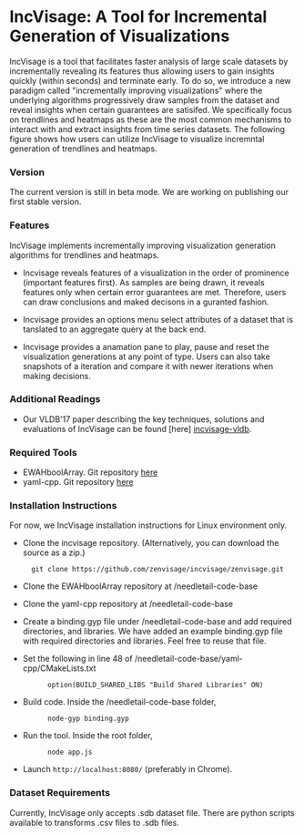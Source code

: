 # IncVisage: A Tool for Incremental Generation of Visualizations  
IncVisage is a tool that facilitates faster analysis of large scale datasets by incrementally revealing its features thus allowing users to gain insights quickly (within seconds) and terminate early. To do so, we introduce a new paradigm called "incrementally improving visualizations" where the underlying algorithms progressively draw samples from the dataset and reveal insights when certain guarantees are satisifed. We specifically focus on trendlines and heatmaps as these are the most common mechanisms to interact with and extract insights from time series datasets. The following figure shows how users can utilize IncVisage to visualize incremntal generation of trendlines and heatmaps. 

### Version
The current version is still in beta mode. We are working on publishing our first stable version.

### Features
IncVisage implements incrementally improving visualization generation algorithms for trendlines and heatmaps.

* Incvisage reveals features of a visualization in the order of prominence (important features first). As samples are being drawn, it reveals features only when certain error guarantees are met. Therefore, users can draw conclusions and maked decisons in a guranted fashion. 

* Incvisage provides an options menu select attributes of a dataset that is tanslated to an aggregate query at the back end.

* Incvisage provides a anamation pane to play, pause and reset the visualization generations at any point of type. Users can also take snapshots of a iteration and compare it with newer iterations when making decisions.   

### Additional Readings
* Our VLDB'17 paper describing the key techniques, solutions and evaluations of IncVisage can be found [here] [incvisage-vldb].

### Required Tools
* EWAHboolArray. Git repository [here][ewah-repo]
* yaml-cpp. Git repository [here][yaml-cpp]

### Installation Instructions
For now, we IncVisage installation instructions for Linux environment only. 

* Clone the incvisage repository. (Alternatively, you can download the source as a zip.)
     
        git clone https://github.com/zenvisage/incvisage/zenvisage.git
     
* Clone the EWAHboolArray repository at /needletail-code-base

* Clone the yaml-cpp repository at /needletail-code-base

* Create a binding.gyp file under /needletail-code-base and add required directories, and libraries. We have added an example binding.gyp file with required directories and libraries. Feel free to reuse that file.

* Set the following in line 48 of /needletail-code-base/yaml-cpp/CMakeLists.txt
		
			option(BUILD_SHARED_LIBS "Build Shared Libraries" ON) 

* Build code. Inside the /needletail-code-base folder,
 
            node-gyp binding.gyp
            
* Run the tool. Inside the root folder,

			node app.js

* Launch `http://localhost:8080/` (preferably in Chrome). 

### Dataset Requirements

Currently, IncVisage only accepts .sdb dataset file. There are python scripts available to transforms .csv files to .sdb files.

[//]: # (These are reference links used in the body of this note and get stripped out when the markdown processor does its job. There is no need to format nicely because it shouldn't be seen. Thanks SO - http://stackoverflow.com/questions/4823468/store-comments-in-markdown-syntax)

   [incvisage-vldb]: http://data-people.cs.illinois.edu/papers/incvisage-vldb.pdf
   [ewah-repo]: https://github.com/lemire/EWAHBoolArray
   [yaml-cpp]: https://github.com/jbeder/yaml-cpp
  